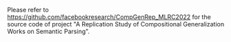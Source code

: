 Please refer to https://github.com/facebookresearch/CompGenRep_MLRC2022 for the source code of project "A Replication Study of Compositional Generalization Works on Semantic Parsing".
